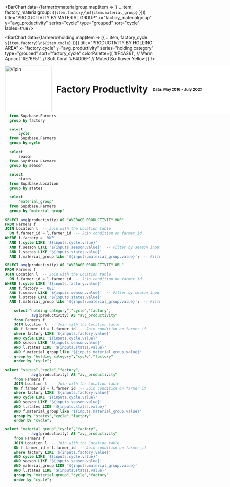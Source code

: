 <div style="position: relative">
<div style="display: flex; align-items: center; gap: 16px; position:fixed;top:0;width:100%;margin-top:6.6vh;z-index:1000;background:white;padding-bottom:0.35rem">
  <img 
    src="https://globalgreengroup.com/wp-content/uploads/2015/07/logo.png" 
    alt="Vipin" 
    style="width: 150px; height: auto;">
  <h1 style="font-weight: bold; font-size: 30px; margin: 0;">Factory Productivity</h1>
  <h2 style="font-size: 12px; margin: 0">Data: May 2016 - July 2023</h2>
</div>
</div>


<center>

<Dropdown data={cycle} name=cycle value=cycle title="Date">
    <DropdownOption value="%" valueLabel="All"/>
</Dropdown>

<Dropdown data={states} name=states value=states title="States">
    <DropdownOption value="%" valueLabel="All"/>
</Dropdown>

<Dropdown data={factory} name=factory value=factory title="Factory">
    <DropdownOption value="%" valueLabel="All"/>
</Dropdown>

<Dropdown data={season} name=season value=season title="Season">
    <DropdownOption value="%" valueLabel="All"/>
</Dropdown>

<Dropdown data={material_group} name=material_group value=material_group title="Material Group">
    <DropdownOption value="%" valueLabel="All"/>
</Dropdown>

</center>


<center>

<BigValue 
  data={KPI1} 
  value="AVERAGE PRODUCTIVITY VKP"
  title="🏭AVERAGE PRODUCTIVITY VKP"
  fmt="num0"
/>
<BigValue 
  data={KPI2} 
  value="AVERAGE PRODUCTIVITY OBL"
  title="🏗️AVERAGE PRODUCTIVITY OBL"
  fmt="num0"
/>

</center>


<BarChart 
    data={farmerbymaterialgroup.map(item => ({
        ...item,
        factory_materialgroup: `${item.factory}\n${item.material_group}`
    }))}
    title="PRODUCTIVITY BY MATERIAL GROUP"
    x="factory_materialgroup"
    y="avg_productivity"
    series="cycle"
    type="grouped"
    sort="cycle"
    lables=true
/>

<BarChart 
    data={farmerbyholding.map(item => ({
        ...item,
        factory_cycle: `${item.factory}\n${item.cycle}`
    }))}
    title="PRODUCTIVITY BY HOLDING AREA"
    x="factory_cycle"
    y="avg_productivity"
    series="holding category"
    type="grouped"
    sort="factory_cycle"
    colorPalette={[
        '#F4A261', // Warm Apricot
        '#E76F51', // Soft Coral
        '#F4D06F'  // Muted Sunflower Yellow
    ]}
/>

<BarChart 
    data={farmerbystates.map(item => ({
        ...item,
        factory_states: `${item.factory}\n${item.states}`
    }))}
    title="PRODUCTIVITY BY STATE"
    x=factory_states
    y=avg_productivity
    series="cycle"
    type=grouped
    sort="cycle"
    colorPalette={[
        '#ffa600',
        '#58508d',
        '#ff6361',
        '#bc5090',
        ]}
/>


**<span style="font-size: smaller;">Note:</span>** <span style="font-size: smaller;">Farmers with sowing areas less than *0.61 acre* are **Small**, between *0.61 and 0.95 acre* are **Medium**, and larger than *0.95 acre* are **Large**.</span>


```sql factory
  select
      factory
  from Supabase.Farmers
  group by factory
```
```sql cycle
  select
      cycle
  from Supabase.Farmers
  group by cycle
```
```sql season
  select
      season
  from Supabase.Farmers
  group by season
```
```sql states
  select
      states
  from Supabase.Location
  group by states
```
```sql material_group
  select
      "material_group"
  from Supabase.Farmers
  group by "material_group"
```

```sql KPI1
SELECT avg(productivity) AS "AVERAGE PRODUCTIVITY VKP" 
FROM Farmers f
JOIN Location l  -- Join with the Location table
  ON f.farmer_id = l.farmer_id  -- Join condition on farmer_id
WHERE f.factory = 'VKP' 
  AND f.cycle LIKE '${inputs.cycle.value}'  
  AND f.season LIKE '${inputs.season.value}'  -- Filter by season input
  AND l.states LIKE '${inputs.states.value}'
  AND f.material_group like '${inputs.material_group.value}';  -- Filter by state input
```

```sql KPI2
SELECT avg(productivity) AS "AVERAGE PRODUCTIVITY OBL" 
FROM Farmers f
JOIN Location l  -- Join with the Location table
  ON f.farmer_id = l.farmer_id  -- Join condition on farmer_id
WHERE f.cycle LIKE '${inputs.factory.value}'
  AND f.factory = 'OBL'
  AND f.season LIKE '${inputs.season.value}'  -- Filter by season input
  AND l.states LIKE '${inputs.states.value}'
  AND f.material_group like '${inputs.material_group.value}';  -- Filter by state input from Location table
```

```sql farmerbyholding
    select "holding category","cycle","factory",
            avg(productivity) AS "avg_productivity"
    from Farmers f
    JOIN Location l  -- Join with the Location table
    ON f.farmer_id = l.farmer_id  -- Join condition on farmer_id
    where factory LIKE '${inputs.factory.value}'
    AND cycle LIKE '${inputs.cycle.value}'
    AND season LIKE '${inputs.season.value}'
    AND l.states LIKE '${inputs.states.value}'
    AND f.material_group like '${inputs.material_group.value}'
    group by "holding category","cycle","factory"
    order by "cycle";
```
```sql farmerbystates
select "states","cycle","factory",
            avg(productivity) AS "avg_productivity"
    from Farmers f
    JOIN Location l  -- Join with the Location table
    ON f.farmer_id = l.farmer_id  -- Join condition on farmer_id
    where factory LIKE '${inputs.factory.value}'
    AND cycle LIKE '${inputs.cycle.value}'
    AND season LIKE '${inputs.season.value}'
    AND l.states LIKE '${inputs.states.value}'
    AND f.material_group like '${inputs.material_group.value}'
    group by "states","cycle","factory"
    order by "cycle";
```


```sql farmerbymaterialgroup
select "material_group","cycle","factory",
            avg(productivity) AS "avg_productivity"
    from Farmers f
    JOIN Location l  -- Join with the Location table
    ON f.farmer_id = l.farmer_id  -- Join condition on farmer_id
    where factory LIKE '${inputs.factory.value}'
    AND cycle LIKE '${inputs.cycle.value}'
    AND season LIKE '${inputs.season.value}'
    AND material_group LIKE '${inputs.material_group.value}'
    AND l.states LIKE '${inputs.states.value}'
    group by "material_group","cycle","factory"
    order by "cycle";
```
